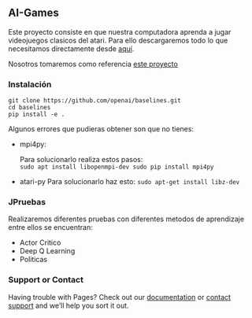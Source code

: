 ## AI-Games

Este proyecto consiste en que nuestra computadora aprenda a jugar videojuegos clasicos del atari.
Para ello descargaremos todo lo que necesitamos directamente desde [aquí](https://github.com/openai/baselines).

Nosotros tomaremos como referencia [este proyecto](https://github.com/dgriff777/rl_a3c_pytorch) 

### Instalación

```
git clone https://github.com/openai/baselines.git
cd baselines
pip install -e .
```
Algunos errores que pudieras obtener son que no tienes:
* mpi4py:

  Para solucionarlo realiza estos pasos:      
      ```
      sudo apt install libopenmpi-dev
      sudo pip install mpi4py
      ```
  
* atari-py
    Para solucionarlo haz esto:
        ```
        sudo apt-get install libz-dev
        ```
### JPruebas

Realizaremos diferentes pruebas con diferentes metodos de aprendizaje entre ellos se encuentran:

* Actor Critico
* Deep Q Learning
* Politicas 

### Support or Contact

Having trouble with Pages? Check out our [documentation](https://help.github.com/categories/github-pages-basics/) or [contact support](https://github.com/contact) and we’ll help you sort it out.
